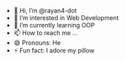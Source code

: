 - 👋 Hi, I’m @rayan4-dot
- 👀 I’m interested in Web Development 
- 🌱 I’m currently learning OOP
- 📫 How to reach me ...
- 😄 Pronouns: He
- ⚡ Fun fact: I adore my pillow

<!---
rayan4-dot/rayan4-dot is a ✨ special ✨ repository because its `README.md` (this file) appears on your GitHub profile.
You can click the Preview link to take a look at your changes.
--->
